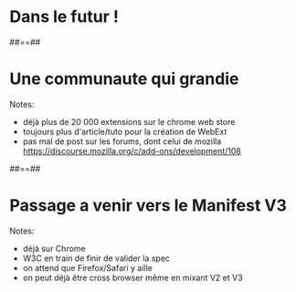 <!-- .slide: class="transition left" data-background="./assets/images/pexels-miguel-á-padriñán-six.jpeg" style="left: 700px;" -->

# Dans le futur !

##==##

<!-- .slide: class="transition" data-background="./assets/images/engrenage-1-revert.jpeg" -->

# Une communaute qui grandie

Notes:
- déjà plus de 20 000 extensions sur le chrome web store
- toujours plus d'article/tuto pour la création de WebExt
- pas mal de post sur les forums, dont celui de mozilla https://discourse.mozilla.org/c/add-ons/development/108

##==##

<!-- .slide: class="transition" data-background="./assets/images/engrenage-1-revert.jpeg" -->

# Passage a venir vers le Manifest V3

Notes:
- déjà sur Chrome
- W3C en train de finir de valider la spec
- on attend que Firefox/Safari y aille
- on peut déjà être cross browser même en mixant V2 et V3

